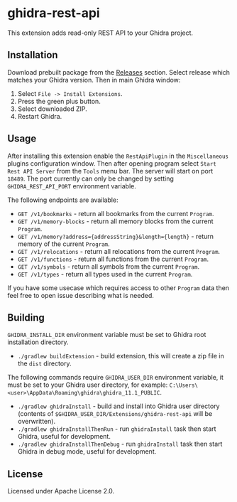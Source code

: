ghidra-rest-api
===============

This extension adds read-only REST API to your Ghidra project.

## Installation

Download prebuilt package from the [Releases](https://github.com/kotcrab/ghidra-rest-api/releases) section. Select release which matches
your Ghidra version. Then in main Ghidra window:
1. Select `File -> Install Extensions`.
2. Press the green plus button.
3. Select downloaded ZIP.
4. Restart Ghidra.

## Usage

After installing this extension enable the `RestApiPlugin` in the `Miscellaneous` plugins configuration window.
Then after opening program select `Start Rest API Server` from the `Tools` menu bar. The server will start on port `18489`.
The port currently can only be changed by setting `GHIDRA_REST_API_PORT` environment variable.

The following endpoints are available:

- `GET /v1/bookmarks` - return all bookmarks from the current `Program`.
- `GET /v1/memory-blocks` - return all memory blocks from the current `Program`.
- `GET /v1/memory?address={addressString}&length={length}` - return memory of the current `Program`.
- `GET /v1/relocations` - return all relocations from the current `Program`.
- `GET /v1/functions` - return all functions from the current `Program`.
- `GET /v1/symbols` - return all symbols from the current `Program`.
- `GET /v1/types` - return all types used in the current `Program`.

If you have some usecase which requires access to other `Program` data then feel free to open issue describing what is needed.

## Building

`GHIDRA_INSTALL_DIR` environment variable must be set to Ghidra root installation directory.

- `./gradlew buildExtension` - build extension, this will create a zip file in the `dist` directory.

The following commands require `GHIDRA_USER_DIR` environment variable, it must be set to your Ghidra user
directory, for example: `C:\Users\<user>\AppData\Roaming\ghidra\ghidra_11.1_PUBLIC`.

- `./gradlew ghidraInstall` - build and install into Ghidra user directory (contents of `$GHIDRA_USER_DIR/Extensions/ghidra-rest-api` will be overwritten).
- `./gradlew ghidraInstallThenRun` - run `ghidraInstall` task then start Ghidra, useful for development.
- `./gradlew ghidraInstallThenDebug` - run `ghidraInstall` task then start Ghidra in debug mode, useful for development.

## License

Licensed under Apache License 2.0.
